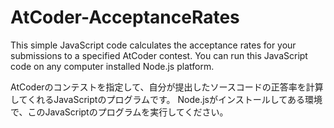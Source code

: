 # AtCoder-AcceptanceRates
This simple JavaScript code calculates the acceptance rates for your submissions to a specified AtCoder contest.
You can run this JavaScript code on any computer installed Node.js platform.

AtCoderのコンテストを指定して、自分が提出したソースコードの正答率を計算してくれるJavaScriptのプログラムです。
Node.jsがインストールしてある環境で、このJavaScriptのプログラムを実行してください。
